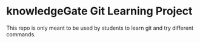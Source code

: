 # knowledgeGate Git Learning Project

This repo is only meant to be used by students to learn git and try different commands.
